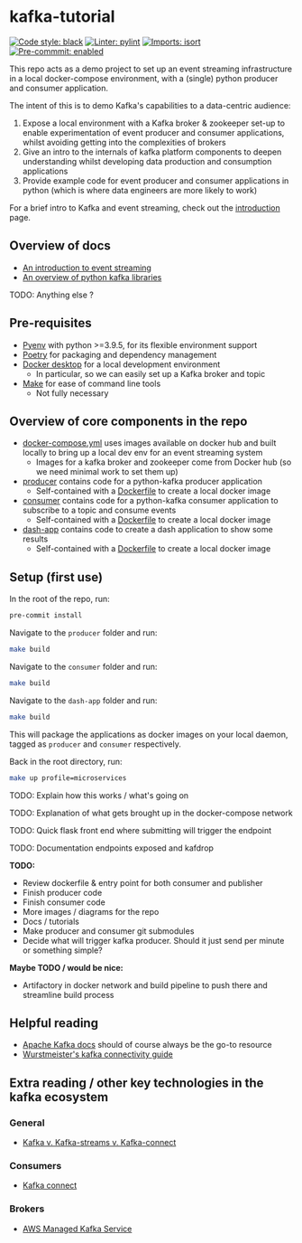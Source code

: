 # kafka-tutorial

[![Code style: black](https://img.shields.io/badge/code%20style-black-000000.svg)](https://github.com/psf/black)
[![Linter: pylint](https://img.shields.io/badge/%20linter-pylint-%231674b1?style=flat)](https://github.com/PyCQA/pylint)
[![Imports: isort](https://img.shields.io/badge/%20imports-isort-%231674b1?style=flat&labelColor=ef8336)](https://pycqa.github.io/isort/)
[![Pre-commmit: enabled](https://img.shields.io/badge/pre--commit-enabled-brightgreen?logo=pre-commit&logoColor=white)](https://pre-commit.com/)

This repo acts as a demo project to set up an event streaming infrastructure in a local docker-compose environment, with
a (single) python producer and consumer application.

The intent of this is to demo Kafka's capabilities to a data-centric audience:
1) Expose a local environment with a Kafka broker & zookeeper set-up to enable experimentation of event producer and
consumer applications, whilst avoiding getting into the complexities of brokers
2) Give an intro to the internals of kafka platform components to deepen understanding whilst developing data production
 and consumption applications
3) Provide example code for event producer and consumer applications in python (which is where data engineers are more
 likely to work)

For a brief intro to Kafka and event streaming, check out the [introduction](./docs/INTRO.md) page.

## Overview of docs

* [An introduction to event streaming](./docs/INTRO.md)
* [An overview of python kafka libraries](./docs/PYTHON-KAFKA.md)

TODO: Anything else ?

## Pre-requisites

* [Pyenv](https://github.com/pyenv/pyenv) with python >=3.9.5, for its flexible environment support
* [Poetry](https://python-poetry.org/) for packaging and dependency management
* [Docker desktop](https://www.docker.com/products/docker-desktop/) for a local development environment
  * In particular, so we can easily set up a Kafka broker and topic
* [Make](https://www.gnu.org/software/make/) for ease of command line tools
  * Not fully necessary

## Overview of core components in the repo

* [docker-compose.yml](./docker-compose.yml) uses images available on docker hub and built locally to bring up a local dev
env for an event streaming system
  * Images for a kafka broker and zookeeper come from Docker hub (so we need minimal work to set them up)
* [producer](./producer) contains code for a python-kafka producer application
  * Self-contained with a [Dockerfile](./producer/Dockerfile) to create a local docker image
* [consumer](./consumer) contains code for a python-kafka consumer application to subscribe to a topic and consume events
  * Self-contained with a [Dockerfile](./consumer/Dockerfile) to create a local docker image
* [dash-app](./dash-app) contains code to create a dash application to show some results
  * Self-contained with a [Dockerfile](./dash-app/Dockerfile) to create a local docker image

## Setup (first use)

In the root of the repo, run:
```bash
pre-commit install
```

Navigate to the `producer` folder and run:
```bash
make build
```

Navigate to the `consumer` folder and run:
```bash
make build
```

Navigate to the `dash-app` folder and run:
```bash
make build
```

This will package the applications as docker images on your local daemon, tagged as `producer` and `consumer` respectively.

Back in the root directory, run:

```bash
make up profile=microservices
```

TODO: Explain how this works / what's going on

TODO: Explanation of what gets brought up in the docker-compose network

TODO: Quick flask front end where submitting will trigger the endpoint

TODO: Documentation endpoints exposed and kafdrop


**TODO:**
* Review dockerfile & entry point for both consumer and publisher
* Finish producer code
* Finish consumer code
* More images / diagrams for the repo
* Docs / tutorials
* Make producer and consumer git submodules
* Decide what will trigger kafka producer. Should it just send per minute or something simple?

**Maybe TODO / would be nice:**
* Artifactory in docker network and build pipeline to push there and streamline build process


## Helpful reading

* [Apache Kafka docs](https://kafka.apache.org/documentation/) should of course always be the go-to resource
* [Wurstmeister's kafka connectivity guide](https://github.com/wurstmeister/kafka-docker/wiki)


## Extra reading / other key technologies in the kafka ecosystem

### General
* [Kafka v. Kafka-streams v. Kafka-connect](https://www.tutorialworks.com/kafka-vs-streams-vs-connect/)

### Consumers
* [Kafka connect](https://docs.confluent.io/platform/current/connect/index.html#:~:text=Kafka%20Connect%20is%20a%20free,Kafka%20Connect%20for%20Confluent%20Platform.)

### Brokers
* [AWS Managed Kafka Service](https://aws.amazon.com/msk/)
